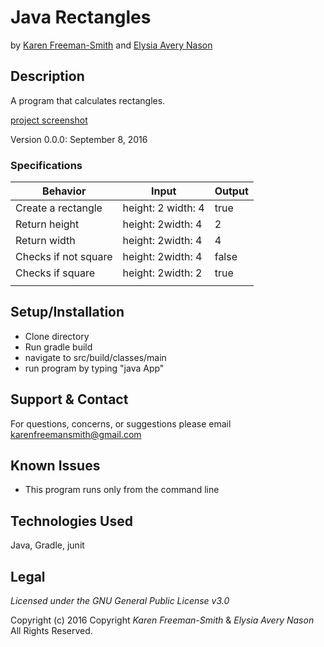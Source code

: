 # Java Rectangles
by [Karen Freeman-Smith](https://github.com/karenfreemansmith) and [Elysia Avery Nason](https://github.com/elysiaavery)

## Description
A program that calculates rectangles.

[project screenshot](/screenshot.jpg)

Version 0.0.0: September 8, 2016

### Specifications
| Behavior             | Input              | Output |
|----------------------|--------------------|--------|
| Create a rectangle   | height: 2 width: 4 | true   |
| Return height        | height: 2width: 4  | 2      |
| Return width         | height: 2width: 4  | 4      |
| Checks if not square | height: 2width: 4  | false  |
| Checks if square     | height: 2width: 2  | true   |
|                      |                    |        |

## Setup/Installation
* Clone directory
* Run gradle build
* navigate to src/build/classes/main
* run program by typing "java App"

## Support & Contact
For questions, concerns, or suggestions please email karenfreemansmith@gmail.com

## Known Issues
* This program runs only from the command line

## Technologies Used
Java, Gradle, junit

## Legal
*Licensed under the GNU General Public License v3.0*

Copyright (c) 2016 Copyright _Karen Freeman-Smith_  &amp; _Elysia Avery Nason_ All Rights Reserved.
